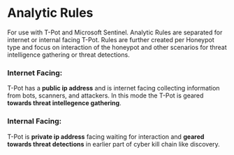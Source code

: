 # Analytic Rules

For use with T-Pot and Microsoft Sentinel. Analytic Rules are separated for internet or internal facing T-Pot. Rules are further created per Honeypot type and focus on interaction of the honeypot and other scenarios for threat intelligence gathering or threat detections.

### Internet Facing: 
T-Pot has a **public ip address** and is internet facing collecting information from bots, scanners, and attackers. In this mode the T-Pot is geared **towards threat intellegence gathering**.

### Internal Facing: 
T-Pot is **private ip address** facing waiting for interaction and **geared towards threat detections** in earlier part of cyber kill chain like discovery.